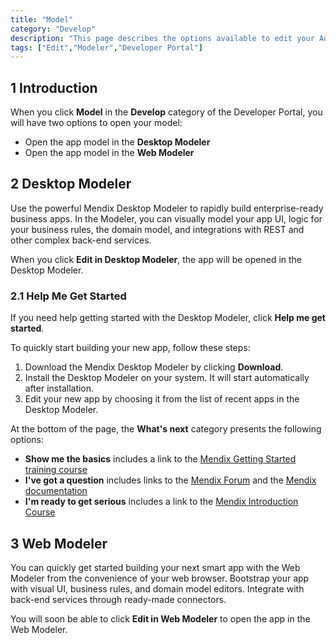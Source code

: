```yaml
---
title: "Model"
category: "Develop"
description: "This page describes the options available to edit your Aoo."
tags: ["Edit","Modeler","Developer Portal"]
---
```


## 1 Introduction

When you click **Model** in the **Develop** category of the Developer Portal, you will have two options to open your model:

* Open the app model in the **Desktop Modeler**
* Open the app model in the **Web Modeler**

## 2 Desktop Modeler

Use the powerful Mendix Desktop Modeler to rapidly build enterprise-ready business apps. In the Modeler, you can visually model your app UI, logic for your business rules, the domain model, and integrations with REST and other complex back-end services.

When you click **Edit in Desktop Modeler**, the app will be opened in the Desktop Modeler.

### 2.1 Help Me Get Started

If you need help getting started with the Desktop Modeler, click **Help me get started**. 

To quickly start building your new app, follow these steps:

1. Download the Mendix Desktop Modeler by clicking **Download**.
2. Install the Desktop Modeler on your system. It will start automatically after installation.
3. Edit your new app by choosing it from the list of recent apps in the Desktop Modeler.

At the bottom of the page, the **What's next** category presents the following options:

* **Show me the basics** includes a link to the [Mendix Getting Started training course](https://gettingstarted.mendixcloud.com/link/courses/gettingstarted)
* **I've got a question** includes links to the [Mendix Forum](https://gettingstarted.mendixcloud.com/index3.html) and the [Mendix documentation](https://docs.mendix.com/)
* **I'm ready to get serious** includes a link to the [Mendix Introduction Course](https://gettingstarted.mendixcloud.com/link/courses/introductioncourse)

## 3 Web Modeler

You can quickly get started building your next smart app with the Web Modeler from the convenience of your web browser. Bootstrap your app with visual UI, business rules, and domain model editors. Integrate with back-end services through ready-made connectors.

You will soon be able to click **Edit in Web Modeler** to open the app in the Web Modeler.
